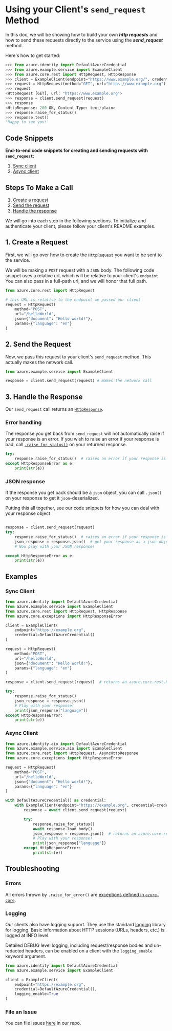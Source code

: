 # Using your Client's `send_request` Method

In this doc, we will be showing how to build your own ***http requests*** and how to send these requests directly to the service using the ***send_request*** method.

Here's how to get started:

```python
>>> from azure.identity import DefaultAzureCredential
>>> from azure.example.service import ExampleClient
>>> from azure.core.rest import HttpRequest, HttpResponse
>>> client = ExampleClient(endpoint="https://www.example.org/", credential=DefaultAzureCredential())
>>> request = HttpRequest(method="GET", url="https://www.example.org")
>>> request
<HttpRequest [GET], url: "https://www.example.org">
>>> response = client.send_request(request)
>>> response
<HttpResponse: 200 OK, Content-Type: text/plain>
>>> response.raise_for_status()
>>> response.text()
'Happy to see you!'
```

## Code Snippets

**End-to-end code snippets for creating and sending requests with `send_request`**:

1. [Sync client](#sync-client)
2. [Async client](#async-client)

## Steps To Make a Call

1. [Create a request](#1-create-a-request "Create a Request")
2. [Send the request](#2-send-the-request "Send the Request")
3. [Handle the response](#3-handle-the-response "Handle the Response")

We will go into each step in the following sections. To initialize and authenticate your client, please follow your client's README examples.

## 1. Create a Request

First, we will go over how to create the [`HttpRequest`][azure_core_http_request] you want to be sent to the service.

We will be making a `POST` request with a `JSON` body. The following code snippet uses a relative url, which will be relative
to your client's `endpoint`. You can also pass in a full-path url, and we will honor that full path.

```python
from azure.core.rest import HttpRequest

# this URL is relative to the endpoint we passed our client
request = HttpRequest(
    method="POST",
    url="/helloWorld",
    json={"document": "Hello world!"},
    params={"language": "en"}
)
```

## 2. Send the Request

Now, we pass this request to your client's `send_request` method. This actually makes the network call.

```python
from azure.example.service import ExampleClient

response = client.send_request(request) # makes the network call
```

## 3. Handle the Response

Our `send_request` call returns an [`HttpResponse`][azure_core_http_response].

### Error handling

The response you get back from `send_request` will not automatically raise if your response is an error.
If you wish to raise an error if your response is bad, call [`.raise_for_status()`][azure_core_raise_for_status] on your returned
response.

```python
try:
    response.raise_for_status()  # raises an error if your response is not good
except HttpResponseError as e:
    print(str(e))
```

### JSON response

If the response you get back should be a `json` object, you can call `.json()` on your response
to get it `json`-deserialized.

Putting this all together, see our code snippets for how you can deal with your response object

```python

response = client.send_request(request)
try:
    response.raise_for_status()  # raises an error if your response is not good
    json_response = response.json()  # get your response as a json object
    # Now play with your JSON response!

except HttpResponseError as e:
    print(str(e))
```

## Examples

### Sync Client

```python
from azure.identity import DefaultAzureCredential
from azure.example.service import ExampleClient
from azure.core.rest import HttpRequest, HttpResponse
from azure.core.exceptions import HttpResponseError

client = ExampleClient(
    endpoint="https://example.org",
    credential=DefaultAzureCredential()
)

request = HttpRequest(
    method="POST",
    url="/helloWorld",
    json={"document": "Hello world!"},
    params={"language": "en"}
)

response = client.send_request(request)  # returns an azure.core.rest.HttpResponse

try:
    response.raise_for_status()
    json_response = response.json()
    # Play with your response!
    print(json_response["language"])
except HttpResponseError:
    print(str(e))
```

### Async Client

```python
from azure.identity.aio import DefaultAzureCredential
from azure.example.service.aio import ExampleClient
from azure.core.rest import HttpRequest, AsyncHttpResponse
from azure.core.exceptions import HttpResponseError

request = HttpRequest(
    method="POST",
    url="/helloWorld",
    json={"document": "Hello world!"},
    params={"language": "en"}
)

with DefaultAzureCredential() as credential:
    with ExampleClient(endpoint="https://example.org", credential=credential) as client:
        response = await client.send_request(request)

        try:
            response.raise_for_status()
            await response.load_body()
            json_response = response.json()  # returns an azure.core.rest.AsyncHttpResponse
            # Play with your response!
            print(json_response["language"])
        except HttpResponseError:
            print(str(e))
```

## Troubleshooting

### Errors

All errors thrown by `.raise_for_error()` are [exceptions defined in `azure-core`][azure_core_exceptions].

### Logging

Our clients also have logging support. They use the standard
[logging][python_logging] library for logging.
Basic information about HTTP sessions (URLs, headers, etc.) is logged at INFO
level.

Detailed DEBUG level logging, including request/response bodies and un-redacted
headers, can be enabled on a client with the `logging_enable` keyword argument.

```python
from azure.identity import DefaultAzureCredential
from azure.example.service import ExampleClient

client = ExampleClient(
    endpoint="https://example.org",
    credential=DefaultAzureCredential(),
    logging_enable=True
)
```

### File an Issue

You can file issues [here][issues] in our repo.

<!-- LINKS -->

[azure_core_docs]: https://docs.microsoft.com/python/api/overview/azure/core-readme?view=azure-python
[azure_identity_docs]: https://docs.microsoft.com/python/api/overview/azure/identity-readme?view=azure-python
[http_response]: https://docs.microsoft.com/python/api/azure-core/azure.core.pipeline.transport.httpresponse?view=azure-python
[azure_identity_pip]: https://pypi.org/project/azure-identity/
[aad_authentication]: https://docs.microsoft.com/azure/cognitive-services/authentication?tabs=powershell#authenticate-with-an-authentication-token
[identity_credentials]: https://github.com/Azure/azure-sdk-for-python/tree/main/sdk/identity/azure-identity#credentials
[default_azure_credential]: https://docs.microsoft.com/python/api/azure-identity/azure.identity.defaultazurecredential?view=azure-python
[azure_key_credential]: https://docs.microsoft.com/python/api/azure-core/azure.core.credentials.azurekeycredential?view=azure-python
[bearer_token_credential_policy]: https://docs.microsoft.com/python/api/azure-core/azure.core.pipeline.policies.bearertokencredentialpolicy?view=azure-python
[azure_key_credential_policy]: https://docs.microsoft.com/python/api/azure-core/azure.core.pipeline.policies.azurekeycredentialpolicy?view=azure-python
[azure_core_exceptions]: https://docs.microsoft.com/python/api/azure-core/azure.core.exceptions?view=azure-python
[azure_core_http_request]: https://docsupport.blob.core.windows.net/$web/azure-core/azure.core.html#azure.core.protocol.HttpRequest
[azure_core_http_response]: https://docsupport.blob.core.windows.net/$web/azure-core/azure.core.html#azure.core.protocol.HttpResponse
[azure_core_async_http_response]: https://docsupport.blob.core.windows.net/$web/azure-core/azure.core.html#azure.core.protocol.AsyncHttpResponse
[azure_core_raise_for_status]: https://docsupport.blob.core.windows.net/$web/azure-core/azure.core.html#azure.core.protocol.HttpResponse.raise_for_status
[python_logging]: https://docs.python.org/3.5/library/logging.html
[code_of_conduct]: https://opensource.microsoft.com/codeofconduct/
[coc_faq]: https://opensource.microsoft.com/codeofconduct/faq/
[coc_contact]: mailto:opencode@microsoft.com
[issues]: https://github.com/Azure/azure-sdk-for-python/issues